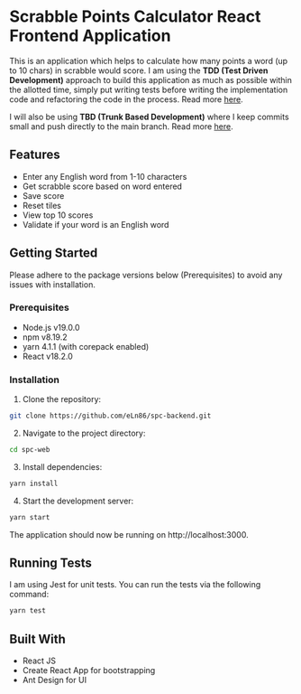 # Scrabble Points Calculator React Frontend Application
This is an application which helps to calculate how many points a word (up to 10 chars) in scrabble would score.
I am using the **TDD (Test Driven Development)** approach to build this application as much as possible within the allotted time, 
simply put writing tests before writing the implementation code and refactoring the code in the process.
Read more [here](https://martinfowler.com/bliki/TestDrivenDevelopment.html).

I will also be using **TBD (Trunk Based Development)** where I keep commits small and push directly to the main branch.
Read more [here](https://trunkbaseddevelopment.com/).

## Features

- Enter any English word from 1-10 characters
- Get scrabble score based on word entered
- Save score
- Reset tiles
- View top 10 scores
- Validate if your word is an English word

## Getting Started

Please adhere to the package versions below (Prerequisites) to avoid any issues with installation.

### Prerequisites

- Node.js v19.0.0
- npm v8.19.2
- yarn 4.1.1 (with corepack enabled)
- React v18.2.0

### Installation

1. Clone the repository:

```bash
git clone https://github.com/eLn86/spc-backend.git
```
2. Navigate to the project directory:
```bash
cd spc-web
```
3. Install dependencies:
```bash
yarn install
```
4. Start the development server:
```bash
yarn start
```
The application should now be running on http://localhost:3000.

## Running Tests
I am using Jest for unit tests. You can run the tests via the following command:

```bash
yarn test
```

## Built With
- React JS
- Create React App for bootstrapping
- Ant Design for UI